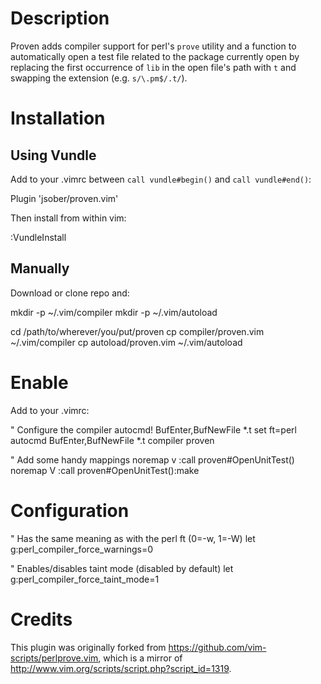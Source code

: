 Description
===========

Proven adds compiler support for perl's `prove` utility and a function to
automatically open a test file related to the package currently open by
replacing the first occurrence of `lib` in the open file's path with `t`
and swapping the extension (e.g. `s/\.pm$/.t/`).

Installation
============

Using Vundle
------------

Add to your .vimrc between `call vundle#begin()` and `call vundle#end()`:

  Plugin 'jsober/proven.vim'

Then install from within vim:

  :VundleInstall

Manually
--------

Download or clone repo and:

  mkdir -p ~/.vim/compiler
  mkdir -p ~/.vim/autoload

  cd /path/to/wherever/you/put/proven
  cp compiler/proven.vim ~/.vim/compiler
  cp autoload/proven.vim ~/.vim/autoload

Enable
======

Add to your .vimrc:

  " Configure the compiler
  autocmd! BufEnter,BufNewFile *.t set ft=perl
  autocmd  BufEnter,BufNewFile *.t compiler proven

  " Add some handy mappings
  noremap <Leader>v :call proven#OpenUnitTest()<CR>
  noremap <Leader>V :call proven#OpenUnitTest()<CR>:make<CR>

Configuration
=============

  " Has the same meaning as with the perl ft (0=-w, 1=-W)
  let g:perl_compiler_force_warnings=0

  " Enables/disables taint mode (disabled by default)
  let g:perl_compiler_force_taint_mode=1

Credits
=======

This plugin was originally forked from https://github.com/vim-scripts/perlprove.vim,
which is a mirror of http://www.vim.org/scripts/script.php?script_id=1319.
